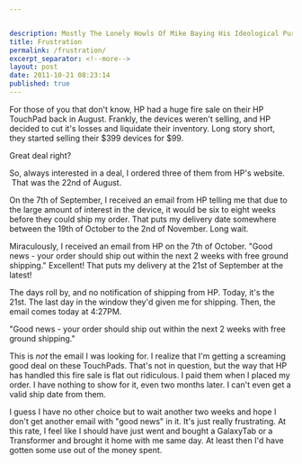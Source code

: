 ```yaml
---


description: Mostly The Lonely Howls Of Mike Baying His Ideological Purity At The Moon
title: Frustration
permalink: /frustration/
excerpt_separator: <!--more-->
layout: post
date: 2011-10-21 08:23:14
published: true
---
```



For those of you that don't know, HP had a huge fire sale on their HP TouchPad back in August. Frankly, the devices weren't selling, and HP decided to cut it's losses and liquidate their inventory. Long story short, they started selling their $399 devices for $99.

Great deal right?

<!--more-->

So, always interested in a deal, I ordered three of them from HP's website.  That was the 22nd of August.

On the 7th of September, I received an email from HP telling me that due to the large amount of interest in the device, it would be six to eight weeks before they could ship my order. That puts my delivery date somewhere between the 19th of October to the 2nd of November. Long wait.

Miraculously, I received an email from HP on the 7th of October. "Good news - your order should ship out within the next 2 weeks with free ground shipping." Excellent! That puts my delivery at the 21st of September at the latest!

The days roll by, and no notification of shipping from HP. Today, it's the 21st. The last day in the window they'd given me for shipping. Then, the email comes today at 4:27PM.

"Good news - your order should ship out within the next 2 weeks with free ground shipping."

This is _not_ the email I was looking for. I realize that I'm getting a screaming good deal on these TouchPads. That's not in question, but the way that HP has handled this fire sale is flat out ridiculous. I paid them when I placed my order. I have nothing to show for it, even two months later. I can't even get a valid ship date from them.

I guess I have no other choice but to wait another two weeks and hope I don't get another email with "good news" in it. It's just really frustrating. At this rate, I feel like I should have just went and bought a GalaxyTab or a Transformer and brought it home with me same day. At least then I'd have gotten some use out of the money spent.
